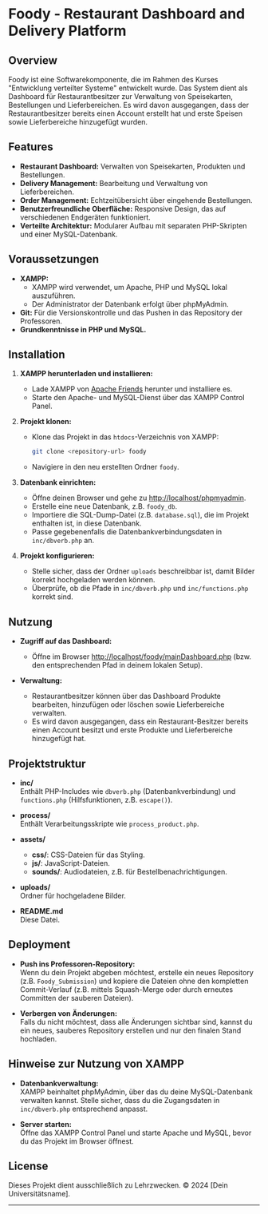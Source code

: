 # Foody - Restaurant Dashboard and Delivery Platform

## Overview

Foody ist eine Softwarekomponente, die im Rahmen des Kurses "Entwicklung verteilter Systeme" entwickelt wurde. Das System dient als Dashboard für Restaurantbesitzer zur Verwaltung von Speisekarten, Bestellungen und Lieferbereichen. Es wird davon ausgegangen, dass der Restaurantbesitzer bereits einen Account erstellt hat und erste Speisen sowie Lieferbereiche hinzugefügt wurden.

## Features

- **Restaurant Dashboard:** Verwalten von Speisekarten, Produkten und Bestellungen.
- **Delivery Management:** Bearbeitung und Verwaltung von Lieferbereichen.
- **Order Management:** Echtzeitübersicht über eingehende Bestellungen.
- **Benutzerfreundliche Oberfläche:** Responsive Design, das auf verschiedenen Endgeräten funktioniert.
- **Verteilte Architektur:** Modularer Aufbau mit separaten PHP-Skripten und einer MySQL-Datenbank.

## Voraussetzungen

- **XAMPP:** 
  - XAMPP wird verwendet, um Apache, PHP und MySQL lokal auszuführen.
  - Der Administrator der Datenbank erfolgt über phpMyAdmin.
- **Git:** Für die Versionskontrolle und das Pushen in das Repository der Professoren.
- **Grundkenntnisse in PHP und MySQL.**

## Installation

1. **XAMPP herunterladen und installieren:**
   - Lade XAMPP von [Apache Friends](https://www.apachefriends.org/index.html) herunter und installiere es.
   - Starte den Apache- und MySQL-Dienst über das XAMPP Control Panel.

2. **Projekt klonen:**
   - Klone das Projekt in das `htdocs`-Verzeichnis von XAMPP:
     ```bash
     git clone <repository-url> foody
     ```
   - Navigiere in den neu erstellten Ordner `foody`.

3. **Datenbank einrichten:**
   - Öffne deinen Browser und gehe zu [http://localhost/phpmyadmin](http://localhost/phpmyadmin).
   - Erstelle eine neue Datenbank, z.B. `foody_db`.
   - Importiere die SQL-Dump-Datei (z.B. `database.sql`), die im Projekt enthalten ist, in diese Datenbank.
   - Passe gegebenenfalls die Datenbankverbindungsdaten in `inc/dbverb.php` an.

4. **Projekt konfigurieren:**
   - Stelle sicher, dass der Ordner `uploads` beschreibbar ist, damit Bilder korrekt hochgeladen werden können.
   - Überprüfe, ob die Pfade in `inc/dbverb.php` und `inc/functions.php` korrekt sind.

## Nutzung

- **Zugriff auf das Dashboard:**
  - Öffne im Browser [http://localhost/foody/mainDashboard.php](http://localhost/foody/mainDashboard.php) (bzw. den entsprechenden Pfad in deinem lokalen Setup).

- **Verwaltung:**
  - Restaurantbesitzer können über das Dashboard Produkte bearbeiten, hinzufügen oder löschen sowie Lieferbereiche verwalten.
  - Es wird davon ausgegangen, dass ein Restaurant-Besitzer bereits einen Account besitzt und erste Produkte und Lieferbereiche hinzugefügt hat.

## Projektstruktur

- **inc/**  
  Enthält PHP-Includes wie `dbverb.php` (Datenbankverbindung) und `functions.php` (Hilfsfunktionen, z.B. `escape()`).

- **process/**  
  Enthält Verarbeitungsskripte wie `process_product.php`.

- **assets/**  
  - **css/**: CSS-Dateien für das Styling.
  - **js/**: JavaScript-Dateien.
  - **sounds/**: Audiodateien, z.B. für Bestellbenachrichtigungen.

- **uploads/**  
  Ordner für hochgeladene Bilder.

- **README.md**  
  Diese Datei.

## Deployment

- **Push ins Professoren-Repository:**  
  Wenn du dein Projekt abgeben möchtest, erstelle ein neues Repository (z.B. `Foody_Submission`) und kopiere die Dateien ohne den kompletten Commit-Verlauf (z.B. mittels Squash-Merge oder durch erneutes Committen der sauberen Dateien).

- **Verbergen von Änderungen:**  
  Falls du nicht möchtest, dass alle Änderungen sichtbar sind, kannst du ein neues, sauberes Repository erstellen und nur den finalen Stand hochladen.

## Hinweise zur Nutzung von XAMPP

- **Datenbankverwaltung:**  
  XAMPP beinhaltet phpMyAdmin, über das du deine MySQL-Datenbank verwalten kannst. Stelle sicher, dass du die Zugangsdaten in `inc/dbverb.php` entsprechend anpasst.
  
- **Server starten:**  
  Öffne das XAMPP Control Panel und starte Apache und MySQL, bevor du das Projekt im Browser öffnest.

## License

Dieses Projekt dient ausschließlich zu Lehrzwecken. © 2024 [Dein Universitätsname].

---

